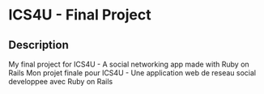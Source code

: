 # ICS4U - Final Project
## Description
My final project for ICS4U - A social networking app made with Ruby on Rails
Mon projet finale pour ICS4U - Une application web de reseau social developpee avec Ruby on Rails

